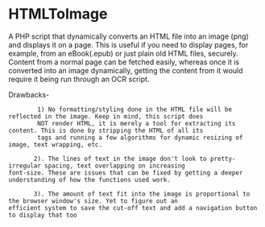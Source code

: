 HTMLToImage
===========

A PHP script that dynamically converts an HTML file into an image (png) and displays it on a page. 
This is useful if you need to display pages, for example, from an eBook(.epub) or just plain old HTML files, securely. Content from a normal page can be fetched easily, whereas once it is converted into an image dynamically, getting the content from it would require it being run through an OCR script. 

Drawbacks- 

            1) No formatting/styling done in the HTML file will be reflected in the image. Keep in mind, this script does
            NOT render HTML, it is merely a tool for extracting its content. This is done by stripping the HTML of all its
            tags and running a few algorithms for dynamic resizing of image, text wrapping, etc. 
            
           2). The lines of text in the image don't look to pretty- irregular spacing, text overlapping on increasing                  font-size. These are issues that can be fixed by getting a deeper understanding of how the functions used work.
           
           3). The amount of text fit into the image is proportional to the browser window's size. Yet to figure out an                efficient system to save the cut-off text and add a navigation button to display that too
